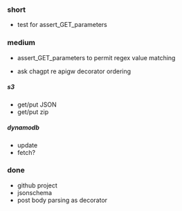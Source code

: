 ### short

- test for assert_GET_parameters

### medium

- assert_GET_parameters to permit regex value matching

- ask chagpt re apigw decorator ordering

##### s3 

- get/put JSON
- get/put zip

##### dynamodb

- update
- fetch?

### done

- github project
- jsonschema
- post body parsing as decorator

